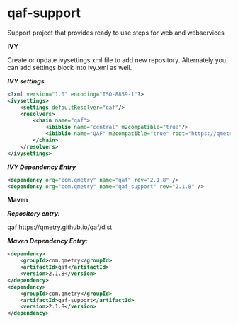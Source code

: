 # qaf-support
Support project that provides ready to use steps for web and webservices

**IVY**

Create or update ivysettings.xml file to add new repository. Alternately you can add settings block into ivy.xml as well.

***IVY settings***

```xml
<?xml version="1.0" encoding="ISO-8859-1"?>
<ivysettings>
    <settings defaultResolver="qaf"/>
    <resolvers>
        <chain name="qaf">
            <ibiblio name="central" m2compatible="true"/>
            <ibiblio name="QAF" m2compatible="true" root="https://qmetry.github.io/qaf/dist" />
        </chain>
    </resolvers>
</ivysettings>
```
***IVY Dependency Entry***

```xml
<dependency org="com.qmetry" name="qaf" rev="2.1.8" />
<dependency org="com.qmetry" name="qaf-support" rev="2.1.8" />
```


**Maven**

***Repository entry:***

<repository>
    <id>qaf</id>
    <url>https://qmetry.github.io/qaf/dist</url>
</repository>

***Maven Dependency Entry:***

``` xml
<dependency>
    <groupId>com.qmetry</groupId>
    <artifactId>qaf</artifactId>
    <version>2.1.8</version>
</dependency>
<dependency>
    <groupId>com.qmetry</groupId>
    <artifactId>qaf-support</artifactId>
    <version>2.1.8</version>
</dependency>
```
